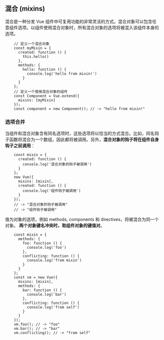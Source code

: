## 混合 (mixins) 
混合是一种分发 Vue 组件中可复用功能的非常灵活的方式。混合对象可以包含任意组件选项。以组件使用混合对象时，所有混合对象的选项将被混入该组件本身的选项。
```ecmascript 6
    // 定义一个混合对象
    const myMixin = {
      created: function () {
        this.hello()
      },
      methods: {
        hello: function () {
          console.log('hello from mixin!')
        }
      }
    };
    // 定义一个使用混合对象的组件
    const Component = Vue.extend({
      mixins: [myMixin]
    });
    const component = new Component(); // -> "hello from mixin!"
```

### 选项合并
当组件和混合对象含有同名选项时，这些选项将以恰当的方式混合。比如，同名钩子函数将混合为一个数组，因此都将被调用。另外，**混合对象的钩子将在组件自身钩子之前调用**：
```ecmascript 6
    const mixin = {
      created: function () {
        console.log('混合对象的钩子被调用')
      }
    };
    new Vue({
      mixins: [mixin],
      created: function () {
        console.log('组件钩子被调用')
      }
    });
    // -> "混合对象的钩子被调用"
    // -> "组件钩子被调用"
```
值为对象的选项，例如 methods, components 和 directives，将被混合为同一个对象。 **两个对象键名冲突时，取组件对象的键值对**。
```ecmascript 6
    const mixin = {
      methods: {
        foo: function () {
          console.log('foo')
        },
        conflicting: function () {
          console.log('from mixin')
        }
      }
    };
    const vm = new Vue({
      mixins: [mixin],
      methods: {
        bar: function () {
          console.log('bar')
        },
        conflicting: function () {
          console.log('from self')
        }
      }
    });
    vm.foo(); // -> "foo"
    vm.bar(); // -> "bar"
    vm.conflicting(); // -> "from self"
```